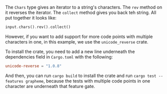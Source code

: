The `Chars` type gives an iterator to a string's characters. The `rev` method on it reverses the iterator. The `collect` method gives you back teh string. All put together it looks like:

```rust
input.chars().rev().collect()
```

However, if you want to add support for more code points with multiple characters in one, in this example, we use the `unicode_reverse` crate.

To install the crate, you need to add a new line underneath the dependencies field in `Cargo.toml` with the following:

```toml
unicode-reverse = "1.0.8"
```

And then, you can run `cargo build` to install the crate and run `cargo test --features grapheme`, because the tests with multiple code points in one character are underneath that feature gate.
